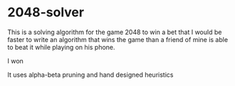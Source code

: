 # 2048-solver

This is a solving algorithm for the game 2048 to win a bet that I would be faster to write an algorithm that wins the game than a friend of mine is able to beat it while playing on his phone.

I won

It uses alpha-beta pruning and hand designed heuristics
